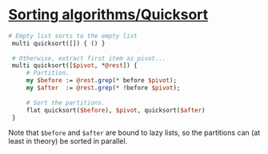 [1]: http://rosettacode.org/wiki/Sorting_algorithms/Quicksort

# [Sorting algorithms/Quicksort][1]

```perl
# Empty list sorts to the empty list
 multi quicksort([]) { () }
 
 # Otherwise, extract first item as pivot...
 multi quicksort([$pivot, *@rest]) {
     # Partition.
     my $before := @rest.grep(* before $pivot);
     my $after  := @rest.grep(* !before $pivot);
 
     # Sort the partitions.
     flat quicksort($before), $pivot, quicksort($after)
 }
```


Note that `$before` and `$after` are bound to lazy lists, so the partitions can (at least in theory) be sorted in parallel.